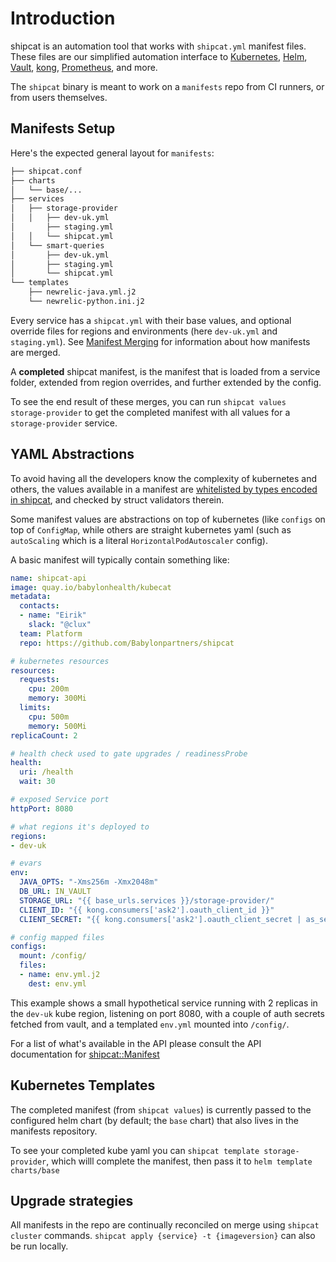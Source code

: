 # Introduction

shipcat is an automation tool that works with `shipcat.yml` manifest files. These files are our simplified automation interface to [Kubernetes](https://kubernetes.io/), [Helm](https://docs.helm.sh/), [Vault](https://www.vaultproject.io/), [kong](https://konghq.com/), [Prometheus](https://prometheus.io/), and more.

The `shipcat` binary is meant to work on a `manifests` repo from CI runners, or from users themselves.

## Manifests Setup
Here's the expected general layout for `manifests`:

```sh
├── shipcat.conf
├── charts
│   └── base/...
├── services
│   ├── storage-provider
│   │   ├── dev-uk.yml
│       ├── staging.yml
│   │   └── shipcat.yml
│   └── smart-queries
│       ├── dev-uk.yml
│       ├── staging.yml
│       └── shipcat.yml
└── templates
    ├── newrelic-java.yml.j2
    └── newrelic-python.ini.j2
```

Every service has a `shipcat.yml` with their base values, and optional override files for regions and environments (here `dev-uk.yml` and `staging.yml`). See [Manifest Merging](./merging.md) for information about how manifests are merged.

A **completed** shipcat manifest, is the manifest that is loaded from a service folder, extended from region overrides, and further extended by the config.

To see the end result of these merges, you can run `shipcat values storage-provider` to get the completed manifest with all values for a `storage-provider` service.

## YAML Abstractions
To avoid having all the developers know the complexity of kubernetes and others, the values available in a manifest are [whitelisted by types encoded in shipcat](https://github.com/Babylonpartners/shipcat/tree/master/shipcat_definitions/src/structs), and checked by struct validators therein.

Some manifest values are abstractions on top of kubernetes (like `configs` on top of `ConfigMap`, while others are straight kubernetes yaml (such as `autoScaling` which is a literal `HorizontalPodAutoscaler` config).

A basic manifest will typically contain something like:

```yaml
name: shipcat-api
image: quay.io/babylonhealth/kubecat
metadata:
  contacts:
  - name: "Eirik"
    slack: "@clux"
  team: Platform
  repo: https://github.com/Babylonpartners/shipcat

# kubernetes resources
resources:
  requests:
    cpu: 200m
    memory: 300Mi
  limits:
    cpu: 500m
    memory: 500Mi
replicaCount: 2

# health check used to gate upgrades / readinessProbe
health:
  uri: /health
  wait: 30

# exposed Service port
httpPort: 8080

# what regions it's deployed to
regions:
- dev-uk

# evars
env:
  JAVA_OPTS: "-Xms256m -Xmx2048m"
  DB_URL: IN_VAULT
  STORAGE_URL: "{{ base_urls.services }}/storage-provider/"
  CLIENT_ID: "{{ kong.consumers['ask2'].oauth_client_id }}"
  CLIENT_SECRET: "{{ kong.consumers['ask2'].oauth_client_secret | as_secret }}"

# config mapped files
configs:
  mount: /config/
  files:
  - name: env.yml.j2
    dest: env.yml
```

This example shows a small hypothetical service running with 2 replicas in the `dev-uk` kube region, listening on port 8080, with a couple of auth secrets fetched from vault, and a templated `env.yml` mounted into `/config/`.

For a list of what's available in the API please consult the API documentation for [shipcat::Manifest](https://babylonpartners.github.io/shipcat/shipcat/manifest/manifest/struct.Manifest.html)

## Kubernetes Templates
The completed manifest (from `shipcat values`) is currently passed to the configured helm chart (by default; the `base` chart) that also lives in the manifests repository.

To see your completed kube yaml you can `shipcat template storage-provider`, which willl complete the manifest, then pass it to `helm template charts/base`

## Upgrade strategies
All manifests in the repo are continually reconciled on merge using `shipcat cluster` commands. `shipcat apply {service} -t {imageversion}` can also be run locally.

